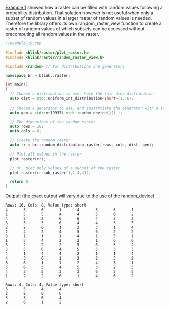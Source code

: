 [Example 1](.\example_1.md) showed how a raster can be filled with random values following a probability distribution. That solution however is not useful when only a subset of random values in a larger raster of random values is needed. Therefore the library offers its own random_raster_view function to create a raster of random values of which subsets can be accessed without precomputing all random values in the raster. 

 
```cpp
//example_10.cpp

#include <blink/raster/plot_raster.h>
#include <blink/raster/random_raster_view.h>

#include <random> // for distributions and generators

namespace br = blink::raster;

int main()
{
  // Choose a distribution to use, here the fair dice distribution
  auto dist = std::uniform_int_distribution<short>(1, 6);
  
  // Choose a generator to use, and instantiate the generator with a seed
  auto gen = std::mt19937( std::random_device{}() );

  // The dimensions of the random raster
  auto rows = 16;
  auto cols = 8;

  // Create the random raster
  auto rr = br::random_distribution_raster(rows, cols, dist, gen);

  // Plot all values in the raster
  plot_raster(rr);

  // Or, plot only values of a subset of the raster.
  plot_raster(rr.sub_raster(1,1,4,4));

  return 0;
}
```

Output: (the exact output will vary due to the use of the random_device)

```
Rows: 16, Cols: 8, Value type: short
4       3       6       1       4       3       6       1
1       5       5       4       4       5       6       2
4       2       2       6       6       4       3       2
6       3       3       6       4       4       3       5
2       2       6       1       2       3       1       4
2       4       2       4       5       6       2       2
6       1       1       1       4       1       5       1
1       3       4       2       2       1       6       6
6       2       2       2       5       6       5       2
5       5       6       4       5       5       3       3
4       1       4       4       2       1       1       4
4       3       6       1       2       2       3       2
6       6       1       1       2       4       3       1
5       6       3       4       5       3       2       5
4       3       5       3       3       6       5       5
1       2       2       6       1       4       6       2

Rows: 4, Cols: 4, Value type: short
5       5       4       4
2       2       6       6
3       3       6       4
2       6       1       2

```
